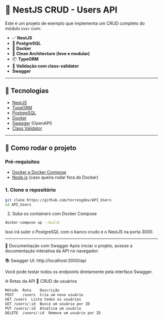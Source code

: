 # 🧠 NestJS CRUD - Users API

Este é um projeto de exemplo que implementa um CRUD completo do módulo `User` com:

- ✅ **NestJS**
- 🐘 **PostgreSQL**
- 🐳 **Docker**
- 🧼 **Clean Architecture (leve e modular)**
- 📦 **TypeORM**
- 🧪 **Validação com class-validator**
- **Swagger**

---

## 🚀 Tecnologias

- [NestJS](https://nestjs.com/)
- [TypeORM](https://typeorm.io/)
- [PostgreSQL](https://www.postgresql.org/)
- [Docker](https://www.docker.com/)
- [Swagger](https://swagger.io/) (OpenAPI)
- [Class Validator](https://github.com/typestack/class-validator)

---

## 🚀 Como rodar o projeto

### Pré-requisitos

- [Docker e Docker Compose](https://www.docker.com/)
- [Node.js](https://nodejs.org) (caso queira rodar fora do Docker)

### 1. Clone o repositório

```bash
git clone https://github.com/torresgdev/API_Users
cd API_Users
```

2. Suba os containers com Docker Compose

```bash
docker-compose up --build
```

Isso irá subir o PostgreSQL com o banco crudo e o NestJS na porta 3000.

---

📄 Documentação com Swagger
Após iniciar o projeto, acesse a documentação interativa da API no navegador:

📚 Swagger UI:
http://localhost:3000/api

Você pode testar todos os endpoints diretamente pela interface Swagger.

🌐 Rotas da API
🔄 CRUD de usuários

```bash
Método	Rota	Descrição
POST	/users	Cria um novo usuário
GET	/users	Lista todos os usuários
GET	/users/:id	Busca um usuário por ID
PUT	/users/:id	Atualiza um usuário
DELETE	/users/:id	Remove um usuário por ID
```
